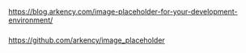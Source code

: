 https://blog.arkency.com/image-placeholder-for-your-development-environment/


###
https://github.com/arkency/image_placeholder

###
